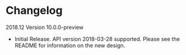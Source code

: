 # Changelog

2018.12 Version 10.0.0-preview

* Initial Release. API version 2018-03-28 supported. Please see the README for information on the new design.
